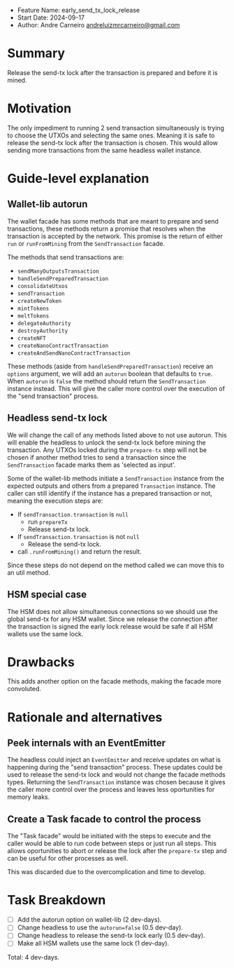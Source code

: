 - Feature Name: early_send_tx_lock_release
- Start Date: 2024-09-17
- Author: Andre Carneiro <andreluizmrcarneiro@gmail.com>

# Summary
[summary]: #summary

Release the send-tx lock after the transaction is prepared and before it is mined.

# Motivation
[motivation]: #motivation

The only impediment to running 2 send transaction simultaneously is trying to choose the UTXOs and selecting the same ones.
Meaning it is safe to release the send-tx lock after the transaction is chosen.
This would allow sending more transactions from the same headless wallet instance.

# Guide-level explanation
[guide-level-explanation]: #guide-level-explanation

## Wallet-lib autorun

The wallet facade has some methods that are meant to prepare and send transactions, these methods return a promise that resolves when the transaction is accepted by the network.
This promise is the return of either `run` or `runFromMining` from the `SendTransaction` facade.

The methods that send transactions are:

- `sendManyOutputsTransaction`
- `handleSendPreparedTransaction`
- `consolidateUtxos`
- `sendTransaction`
- `createNewToken`
- `mintTokens`
- `meltTokens`
- `delegateAuthority`
- `destroyAuthority`
- `createNFT`
- `createNanoContractTransaction`
- `createAndSendNanoContractTransaction`

These methods (aside from `handleSendPreparedTransaction`) receive an `options` argument, we will add an `autorun` boolean that defaults to `true`.
When `autorun` is `false` the method should return the `SendTransaction` instance instead.
This will give the caller more control over the execution of the "send transaction" process.

## Headless send-tx lock

We will change the call of any methods listed above to not use autorun.
This will enable the headless to unlock the send-tx lock before mining the transaction.
Any UTXOs locked during the `prepare-tx` step will not be chosen if another method tries to send a transaction since the `SendTransaction` facade marks them as 'selected as input'.

Some of the wallet-lib methods initiate a `SendTransaction` instance from the expected outputs and others from a prepared `Transaction` instance.
The caller can still identify if the instance has a prepared transaction or not, meaning the execution steps are:

- If `sendTransaction.transaction` is `null`
  - run `prepareTx`
  - Release send-tx lock.
- If `sendTransaction.transaction` is not `null`
  - Release the send-tx lock.
- call `.runFromMining()` and return the result.

Since these steps do not depend on the method called we can move this to an util method.

## HSM special case

The HSM does not allow simultaneous connections so we should use the global send-tx for any HSM wallet.
Since we release the connection after the transaction is signed the early lock release would be safe if all HSM wallets use the same lock.

# Drawbacks
[drawbacks]: #drawbacks

This adds another option on the facade methods, making the facade more convoluted.

# Rationale and alternatives
[rationale-and-alternatives]: #rationale-and-alternatives

## Peek internals with an EventEmitter

The headless could inject an `EventEmitter` and receive updates on what is happening during the "send transaction" process.
These updates could be used to release the send-tx lock and would not change the facade methods types.
Returning the `SendTransaction` instance was chosen because it gives the caller more control over the process and leaves less oportunities for memory leaks.

## Create a Task facade to control the process

The "Task facade" would be initiated with the steps to execute and the caller would be able to run code between steps or just run all steps.
This allows oportunities to abort or release the lock after the `prepare-tx` step and can be useful for other processes as well.

This was discarded due to the overcomplication and time to develop.

# Task Breakdown
[task-breakdown]: #task-breakdown

- [ ] Add the autorun option on wallet-lib (2 dev-days).
- [ ] Change headless to use the `autorun=false` (0.5 dev-day).
- [ ] Change headless to release the send-tx lock early (0.5 dev-day).
- [ ] Make all HSM wallets use the same lock (1 dev-day).

Total: 4 dev-days.
